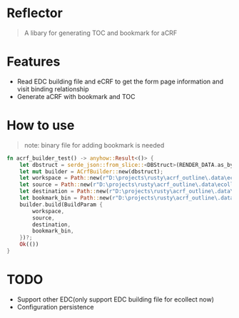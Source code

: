 # Reflector

> A libary for generating TOC and bookmark for aCRF

# Features
- Read EDC building file and eCRF to get the form page information and visit binding relationship
- Generate aCRF with bookmark and TOC

# How to use
> note: binary file for adding bookmark is needed 

```rust
fn acrf_builder_test() -> anyhow::Result<()> {
    let dbstruct = serde_json::from_slice::<DBStruct>(RENDER_DATA.as_bytes())?;
    let mut builder = ACrfBuilder::new(dbstruct);
    let workspace = Path::new(r"D:\projects\rusty\acrf_outline\.data\ecollect");
    let source = Path::new(r"D:\projects\rusty\acrf_outline\.data\ecollect\acrf_demo.pdf");
    let destination = Path::new(r"D:\projects\rusty\acrf_outline\.data\ecollect\result.pdf");
    let bookmark_bin = Path::new(r"D:\projects\rusty\acrf_outline\.data\ecollect\bookmark.exe");
    builder.build(BuildParam {
        workspace,
        source,
        destination,
        bookmark_bin,
    })?;
    Ok(())
}
```

# TODO
- Support other EDC(only support EDC building file for ecollect now)
- Configuration persistence